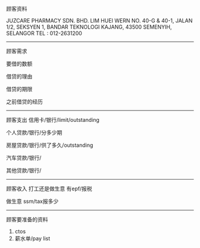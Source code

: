 顾客资料

JUZCARE PHARMACY SDN. BHD. LIM HUEI WERN NO. 40-G & 40-1, JALAN 1/2, SEKSYEN 1, BANDAR TEKNOLOGI KAJANG, 43500 SEMENYIH, SELANGOR TEL : 012-2631200

-----------------
顾客需求


要借的数额

借贷的理由

借贷的期限

之前借贷的经历


--------------
顾客支出
信用卡/银行/limit/outstanding


个人贷款/银行/分多少期

房屋贷款/银行/供了多久/outstanding

汽车贷款/银行/


其他贷款/银行/

-----------
顾客收入
打工还是做生意
有epf/报税

做生意 ssm/tax报多少

-------
顾客要准备的资料
1. ctos
2. 薪水单/pay list




